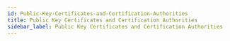 ```yaml
---
id: Public-Key-Certificates-and-Certification-Authorities
title: Public Key Certificates and Certification Authorities
sidebar_label: Public Key Certificates and Certification Authorities
---
```



#
